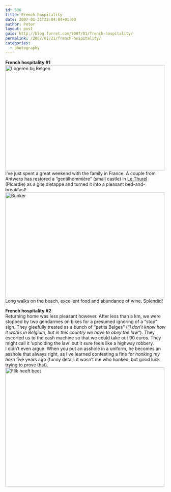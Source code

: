 ```yaml
---
id: 636
title: French hospitality
date: 2007-01-21T22:04:04+01:00
author: Peter
layout: post
guid: http://blog.forret.com/2007/01/french-hospitality/
permalink: /2007/01/21/french-hospitality/
categories:
  - photography
---
```

**French hospitality #1**  
[<img  src="http://farm1.static.flickr.com/149/364741808_6f7558e607.jpg" width="500" height="332" alt="Logeren bij Belgen" />](http://www.flickr.com/photos/pforret/364741808/ "Photo Sharing")  
I&#8217;ve just spent a great weekend with the family in France. A couple from Antwerp has restored a &#8220;gentilhommière&#8221; (small castle) in [Le Thurel](http://www.lethurel.com/) (Picardie) as a gite d&#8217;etappe and turned it into a pleasant bed-and-breakfast!  
[<img  src="http://farm1.static.flickr.com/169/364740828_f94a4f3d4b.jpg" width="500" height="333" alt="Bunker" />](http://www.flickr.com/photos/pforret/364740828/ "Photo Sharing")  
Long walks on the beach, excellent food and abundance of wine. Splendid!  
<!--more-->

  
**French hospitality #2**  
Returning home was less pleasant however. After less than a km, we were stopped by two gendarmes on bikes for a presumed ignoring of a &#8220;stop&#8221; sign. They gleefully treated as a bunch of &#8220;petits Belges&#8221; (&#8220;_I don&#8217;t know how it works in Belgium, but in this country we have to obey the law_&#8220;). They escorted us to the cash machine so that we could take out 90 euros. They might call it &#8216;upholding the law&#8217; but it sure feels like a highway robbery.  
I didn&#8217;t even argue. When you put an asshole in a uniform, he becomes an asshole that always right, as I&#8217;ve learned contesting a fine for _honking my horn_ five years ago (funny detail: it wasn&#8217;t me who honked, but good luck trying to prove that).  
[<img  src="http://farm1.static.flickr.com/141/364750060_2f398ae87e.jpg" width="500" height="375" alt="Flik heeft beet" />](http://www.flickr.com/photos/pforret/364750060/ "Photo Sharing")